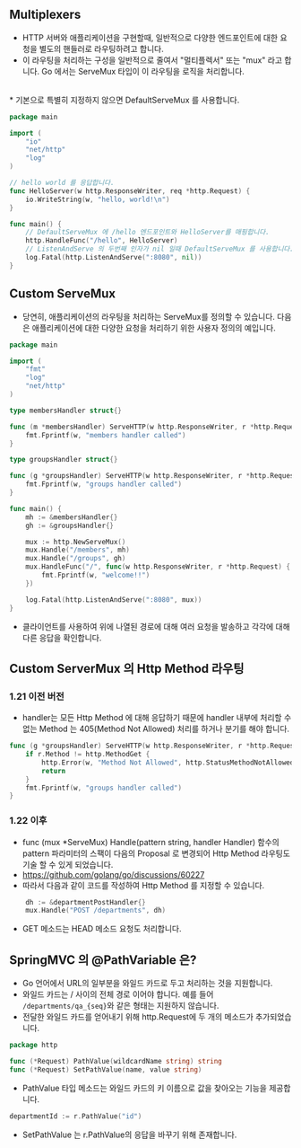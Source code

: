## Multiplexers
* HTTP 서버와 애플리케이션을 구현할때, 일반적으로 다양한 엔드포인트에 대한 요청을 별도의 핸들러로 라우팅하려고 합니다. 
* 이 라우팅을 처리하는 구성을 일반적으로 줄여서 "멀티플렉서" 또는 "mux" 라고 합니다. Go 에서는 ServeMux 타입이 이 라우팅을 로직을 처리합니다. 
<br />
* 기본으로 특별히 지정하지 않으면 DefaultServeMux 를 사용합니다. 

```go
package main

import (
	"io"
	"net/http"
	"log"
)

// hello world 를 응답합니다.
func HelloServer(w http.ResponseWriter, req *http.Request) {
	io.WriteString(w, "hello, world!\n")
}

func main() {
    // DefaultServeMux 에 /hello 엔드포인트와 HelloServer를 매핑합니다.
	http.HandleFunc("/hello", HelloServer)
    // ListenAndServe 의 두번째 인자가 nil 일때 DefaultServeMux 를 사용합니다.
	log.Fatal(http.ListenAndServe(":8080", nil))
}
```
## Custom ServeMux
* 당연히, 애플리케이션의 라우팅을 처리하는 ServeMux를 정의할 수 있습니다. 다음은 애플리케이션에 대한 다양한 요청을 처리하기 위한 사용자 정의의 예입니다.
```go
package main

import (
	"fmt"
	"log"
	"net/http"
)

type membersHandler struct{}

func (m *membersHandler) ServeHTTP(w http.ResponseWriter, r *http.Request) {
	fmt.Fprintf(w, "members handler called")
}

type groupsHandler struct{}

func (g *groupsHandler) ServeHTTP(w http.ResponseWriter, r *http.Request) {
	fmt.Fprintf(w, "groups handler called")
}

func main() {
	mh := &membersHandler{}
	gh := &groupsHandler{}

	mux := http.NewServeMux()
	mux.Handle("/members", mh)
	mux.Handle("/groups", gh)
	mux.HandleFunc("/", func(w http.ResponseWriter, r *http.Request) {
		fmt.Fprintf(w, "welcome!!")
	})

	log.Fatal(http.ListenAndServe(":8080", mux))
}
```
* 클라이언트를 사용하여 위에 나열된 경로에 대해 여러 요청을 발송하고 각각에 대해 다른 응답을 확인합니다. 


## Custom ServerMux 의 Http Method 라우팅
### 1.21 이전 버전
* handler는 모든 Http Method 에 대해 응답하기 때문에 handler 내부에 처리할 수 없는 Method 는 405(Method Not Allowed) 처리를 하거나 분기를 해야 합니다.
```go
func (g *groupsHandler) ServeHTTP(w http.ResponseWriter, r *http.Request) {
	if r.Method != http.MethodGet {
		http.Error(w, "Method Not Allowed", http.StatusMethodNotAllowed)
		return
	}
	fmt.Fprintf(w, "groups handler called")
}
```

### 1.22 이후 
* func (mux *ServeMux) Handle(pattern string, handler Handler) 함수의 pattern 파라미터의 스팩이 다음의 Proposal 로 변경되어 Http Method 라우팅도 기술 할 수 있게 되었습니다. 
* https://github.com/golang/go/discussions/60227
* 따라서 다음과 같이 코드를 작성하여 Http Method 를 지정할 수 있습니다. 
```go
    dh := &departmentPostHandler{}
    mux.Handle("POST /departments", dh)
```
* GET 메소드는 HEAD 메소드 요청도 처리합니다.


## SpringMVC 의 @PathVariable 은?
* Go 언어에서 URL의 일부분을 와일드 카드로 두고 처리하는 것을 지원합니다.
* 와일드 카드는 / 사이의 전체 경로 이어야 합니다. 예를 들어 `/departments/qa_{seq}`와 같은 형태는 지원하지 않습니다.
* 전달한 와일드 카드를 얻어내기 위해 http.Request에 두 개의 메소드가 추가되었습니다. 
```go
package http

func (*Request) PathValue(wildcardName string) string
func (*Request) SetPathValue(name, value string)
``` 
* PathValue 타입 메소드는 와일드 카드의 키 이름으로 값을 찾아오는 기능을 제공합니다.
```go
departmentId := r.PathValue("id")
```
* SetPathValue 는 r.PathValue의 응답을 바꾸기 위해 존재합니다. 





